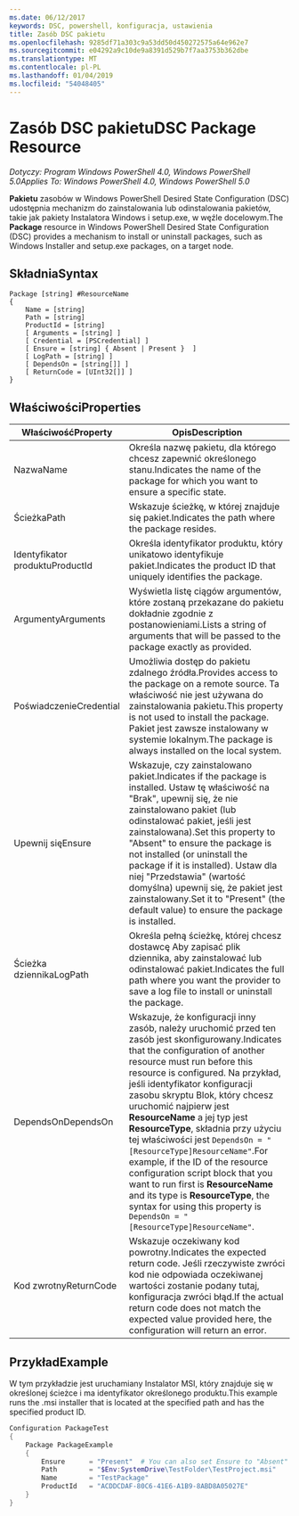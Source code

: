 ```yaml
---
ms.date: 06/12/2017
keywords: DSC, powershell, konfiguracja, ustawienia
title: Zasób DSC pakietu
ms.openlocfilehash: 9285df71a303c9a53dd50d450272575a64e962e7
ms.sourcegitcommit: e04292a9c10de9a8391d529b7f7aa3753b362dbe
ms.translationtype: MT
ms.contentlocale: pl-PL
ms.lasthandoff: 01/04/2019
ms.locfileid: "54048405"
---
```

# <a name="dsc-package-resource"></a><span data-ttu-id="ae7ff-103">Zasób DSC pakietu</span><span class="sxs-lookup"><span data-stu-id="ae7ff-103">DSC Package Resource</span></span>

<span data-ttu-id="ae7ff-104">_Dotyczy: Program Windows PowerShell 4.0, Windows PowerShell 5.0_</span><span class="sxs-lookup"><span data-stu-id="ae7ff-104">_Applies To: Windows PowerShell 4.0, Windows PowerShell 5.0_</span></span>

<span data-ttu-id="ae7ff-105">**Pakietu** zasobów w Windows PowerShell Desired State Configuration (DSC) udostępnia mechanizm do zainstalowania lub odinstalowania pakietów, takie jak pakiety Instalatora Windows i setup.exe, w węźle docelowym.</span><span class="sxs-lookup"><span data-stu-id="ae7ff-105">The **Package** resource in Windows PowerShell Desired State Configuration (DSC) provides a mechanism to install or uninstall packages, such as Windows Installer and setup.exe packages, on a target node.</span></span>

## <a name="syntax"></a><span data-ttu-id="ae7ff-106">Składnia</span><span class="sxs-lookup"><span data-stu-id="ae7ff-106">Syntax</span></span>

```
Package [string] #ResourceName
{
    Name = [string]
    Path = [string]
    ProductId = [string]
    [ Arguments = [string] ]
    [ Credential = [PSCredential] ]
    [ Ensure = [string] { Absent | Present }  ]
    [ LogPath = [string] ]
    [ DependsOn = [string[]] ]
    [ ReturnCode = [UInt32[]] ]
}
```

## <a name="properties"></a><span data-ttu-id="ae7ff-107">Właściwości</span><span class="sxs-lookup"><span data-stu-id="ae7ff-107">Properties</span></span>

| <span data-ttu-id="ae7ff-108">Właściwość</span><span class="sxs-lookup"><span data-stu-id="ae7ff-108">Property</span></span> | <span data-ttu-id="ae7ff-109">Opis</span><span class="sxs-lookup"><span data-stu-id="ae7ff-109">Description</span></span> |
| --- | --- |
| <span data-ttu-id="ae7ff-110">Nazwa</span><span class="sxs-lookup"><span data-stu-id="ae7ff-110">Name</span></span>| <span data-ttu-id="ae7ff-111">Określa nazwę pakietu, dla którego chcesz zapewnić określonego stanu.</span><span class="sxs-lookup"><span data-stu-id="ae7ff-111">Indicates the name of the package for which you want to ensure a specific state.</span></span>|
| <span data-ttu-id="ae7ff-112">Ścieżka</span><span class="sxs-lookup"><span data-stu-id="ae7ff-112">Path</span></span>| <span data-ttu-id="ae7ff-113">Wskazuje ścieżkę, w której znajduje się pakiet.</span><span class="sxs-lookup"><span data-stu-id="ae7ff-113">Indicates the path where the package resides.</span></span>|
| <span data-ttu-id="ae7ff-114">Identyfikator produktu</span><span class="sxs-lookup"><span data-stu-id="ae7ff-114">ProductId</span></span>| <span data-ttu-id="ae7ff-115">Określa identyfikator produktu, który unikatowo identyfikuje pakiet.</span><span class="sxs-lookup"><span data-stu-id="ae7ff-115">Indicates the product ID that uniquely identifies the package.</span></span>|
| <span data-ttu-id="ae7ff-116">Argumenty</span><span class="sxs-lookup"><span data-stu-id="ae7ff-116">Arguments</span></span>| <span data-ttu-id="ae7ff-117">Wyświetla listę ciągów argumentów, które zostaną przekazane do pakietu dokładnie zgodnie z postanowieniami.</span><span class="sxs-lookup"><span data-stu-id="ae7ff-117">Lists a string of arguments that will be passed to the package exactly as provided.</span></span>|
| <span data-ttu-id="ae7ff-118">Poświadczenie</span><span class="sxs-lookup"><span data-stu-id="ae7ff-118">Credential</span></span>| <span data-ttu-id="ae7ff-119">Umożliwia dostęp do pakietu zdalnego źródła.</span><span class="sxs-lookup"><span data-stu-id="ae7ff-119">Provides access to the package on a remote source.</span></span> <span data-ttu-id="ae7ff-120">Ta właściwość nie jest używana do zainstalowania pakietu.</span><span class="sxs-lookup"><span data-stu-id="ae7ff-120">This property is not used to install the package.</span></span> <span data-ttu-id="ae7ff-121">Pakiet jest zawsze instalowany w systemie lokalnym.</span><span class="sxs-lookup"><span data-stu-id="ae7ff-121">The package is always installed on the local system.</span></span>|
| <span data-ttu-id="ae7ff-122">Upewnij się</span><span class="sxs-lookup"><span data-stu-id="ae7ff-122">Ensure</span></span>| <span data-ttu-id="ae7ff-123">Wskazuje, czy zainstalowano pakiet.</span><span class="sxs-lookup"><span data-stu-id="ae7ff-123">Indicates if the package is installed.</span></span> <span data-ttu-id="ae7ff-124">Ustaw tę właściwość na "Brak", upewnij się, że nie zainstalowano pakiet (lub odinstalować pakiet, jeśli jest zainstalowana).</span><span class="sxs-lookup"><span data-stu-id="ae7ff-124">Set this property to "Absent" to ensure the package is not installed (or uninstall the package if it is installed).</span></span> <span data-ttu-id="ae7ff-125">Ustaw dla niej "Przedstawia" (wartość domyślna) upewnij się, że pakiet jest zainstalowany.</span><span class="sxs-lookup"><span data-stu-id="ae7ff-125">Set it to "Present" (the default value) to ensure the package is installed.</span></span>|
| <span data-ttu-id="ae7ff-126">Ścieżka dziennika</span><span class="sxs-lookup"><span data-stu-id="ae7ff-126">LogPath</span></span>| <span data-ttu-id="ae7ff-127">Określa pełną ścieżkę, której chcesz dostawcę Aby zapisać plik dziennika, aby zainstalować lub odinstalować pakiet.</span><span class="sxs-lookup"><span data-stu-id="ae7ff-127">Indicates the full path where you want the provider to save a log file to install or uninstall the package.</span></span>|
| <span data-ttu-id="ae7ff-128">DependsOn</span><span class="sxs-lookup"><span data-stu-id="ae7ff-128">DependsOn</span></span> | <span data-ttu-id="ae7ff-129">Wskazuje, że konfiguracji inny zasób, należy uruchomić przed ten zasób jest skonfigurowany.</span><span class="sxs-lookup"><span data-stu-id="ae7ff-129">Indicates that the configuration of another resource must run before this resource is configured.</span></span> <span data-ttu-id="ae7ff-130">Na przykład, jeśli identyfikator konfiguracji zasobu skryptu Blok, który chcesz uruchomić najpierw jest **ResourceName** a jej typ jest **ResourceType**, składnia przy użyciu tej właściwości jest `DependsOn = "[ResourceType]ResourceName"`.</span><span class="sxs-lookup"><span data-stu-id="ae7ff-130">For example, if the ID of the resource configuration script block that you want to run first is **ResourceName** and its type is **ResourceType**, the syntax for using this property is `DependsOn = "[ResourceType]ResourceName"`.</span></span>|
| <span data-ttu-id="ae7ff-131">Kod zwrotny</span><span class="sxs-lookup"><span data-stu-id="ae7ff-131">ReturnCode</span></span>| <span data-ttu-id="ae7ff-132">Wskazuje oczekiwany kod powrotny.</span><span class="sxs-lookup"><span data-stu-id="ae7ff-132">Indicates the expected return code.</span></span> <span data-ttu-id="ae7ff-133">Jeśli rzeczywiste zwróci kod nie odpowiada oczekiwanej wartości zostanie podany tutaj, konfiguracja zwróci błąd.</span><span class="sxs-lookup"><span data-stu-id="ae7ff-133">If the actual return code does not match the expected value provided here, the configuration will return an error.</span></span>|

## <a name="example"></a><span data-ttu-id="ae7ff-134">Przykład</span><span class="sxs-lookup"><span data-stu-id="ae7ff-134">Example</span></span>

<span data-ttu-id="ae7ff-135">W tym przykładzie jest uruchamiany Instalator MSI, który znajduje się w określonej ścieżce i ma identyfikator określonego produktu.</span><span class="sxs-lookup"><span data-stu-id="ae7ff-135">This example runs the .msi installer that is located at the specified path and has the specified product ID.</span></span>

```powershell
Configuration PackageTest
{
    Package PackageExample
    {
        Ensure      = "Present"  # You can also set Ensure to "Absent"
        Path        = "$Env:SystemDrive\TestFolder\TestProject.msi"
        Name        = "TestPackage"
        ProductId   = "ACDDCDAF-80C6-41E6-A1B9-8ABD8A05027E"
    }
}
```